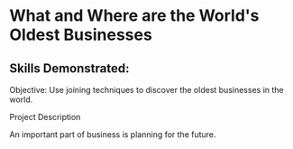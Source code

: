 # What and Where are the World's Oldest Businesses

## Skills Demonstrated:

Objective: Use joining techniques to discover the oldest businesses in the world.

Project Description

An important part of business is planning for the future.
